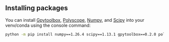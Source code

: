 ## Installing packages
You can install [Gpytoolbox](https://gpytoolbox.org/), [Polyscope](https://polyscope.run/py), [Numpy](https://numpy.org/), and [Scipy](https://scipy.org/) into your venv/conda using the console command:

```sh
python -m pip install numpy==1.26.4 scipy==1.13.1 gpytoolbox==0.2.0 polyscope==2.2.1
```

